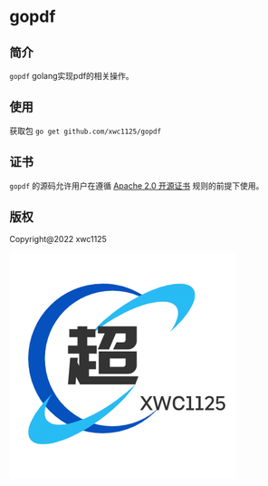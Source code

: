# gopdf

## 简介

`gopdf` golang实现pdf的相关操作。

## 使用

获取包 `go get github.com/xwc1125/gopdf`

## 证书

`gopdf` 的源码允许用户在遵循 [Apache 2.0 开源证书](LICENSE) 规则的前提下使用。

## 版权

Copyright@2022 xwc1125

![xwc1125](./logo.png)
